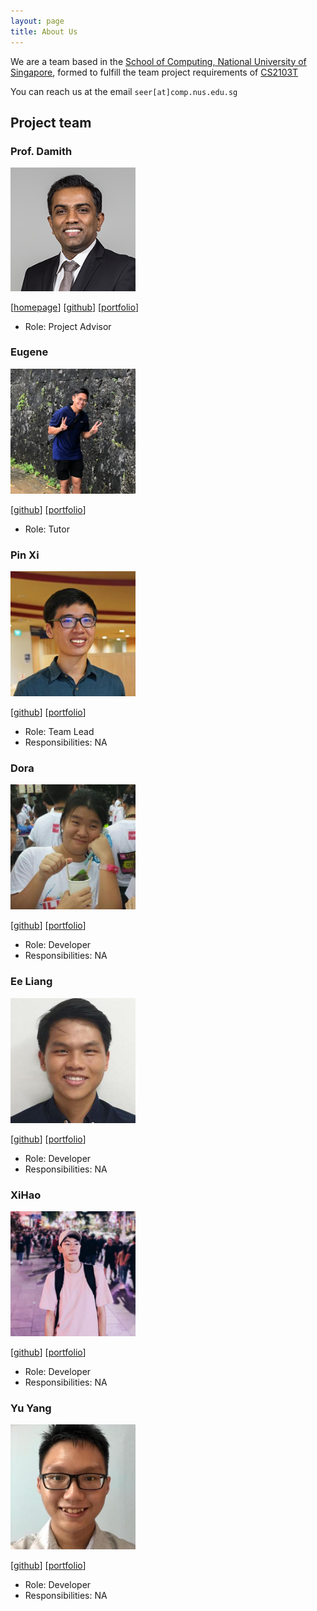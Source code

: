 ```yaml
---
layout: page
title: About Us
---
```


We are a team based in the [School of Computing, National University of Singapore](http://www.comp.nus.edu.sg), formed
to fulfill the team project requirements of [CS2103T](https://nusmods.com/modules/CS2103T/software-engineering)

You can reach us at the email `seer[at]comp.nus.edu.sg`

## Project team

### Prof. Damith

<img src="images/AboutUs/damithc.png" width="200px">

[[homepage](http://www.comp.nus.edu.sg/~damithch)]
[[github](https://github.com/damithc)]
[[portfolio](team/damithc.md)]

* Role: Project Advisor

### Eugene

<img src="images/AboutUs/eugeneteu.png" width="200px">

[[github](https://github.com/EugeneTeu)]
[[portfolio](team/eugene.md)]

* Role: Tutor


### Pin Xi

<img src="images/AboutUs/fizzyagent.png" width="200px">

[[github](http://github.com/FizzyAgent)]
[[portfolio](team/pinxi.md)]

* Role: Team Lead
* Responsibilities: NA

### Dora

<img src="images/AboutUs/door-oof.png" width="200px">

[[github](https://github.com/Door-oof)]
[[portfolio](team/dora.md)]

* Role: Developer
* Responsibilities: NA

### Ee Liang

<img src="images/AboutUs/elgoh.png" width="200px">

[[github](https://github.com/Elgoh)]
[[portfolio](team/eeliang.md)]

* Role: Developer
* Responsibilities: NA

### XiHao

<img src="images/AboutUs/howtoosee.png" width="200px">

[[github](https://github.com/howtoosee)]
[[portfolio](team/xihao.md)]

* Role: Developer
* Responsibilities: NA

### Yu Yang

<img src="images/AboutUs/ironbiscuit.png" width="200px">

[[github](https://github.com/IronBiscuit)]
[[portfolio](team/yuyang.md)]

* Role: Developer
* Responsibilities: NA




